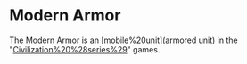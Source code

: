 # Modern Armor

The Modern Armor is an [mobile%20unit](armored unit) in the "[Civilization%20%28series%29](Civilization)" games.